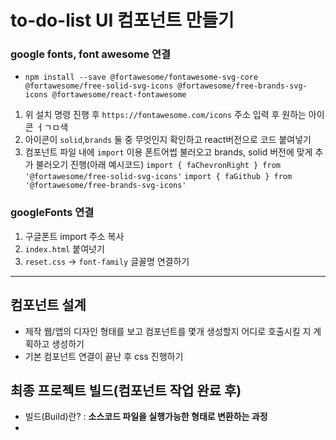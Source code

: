 # to-do-list UI 컴포넌트 만들기
### google fonts, font awesome 연결
* `npm install --save @fortawesome/fontawesome-svg-core @fortawesome/free-solid-svg-icons @fortawesome/free-brands-svg-icons @fortawesome/react-fontawesome`
1. 위 설치 명령 진행 후 `https://fontawesome.com/icons` 주소 입력 후 원하는 아이콘 ㅓㄱㅁ색
2. 아이콘이 `solid`,`brands` 둘 중 무엇인지 확인하고 react버전으로 코드 붙여넣기
3. 컴포넌트 파일 내에 `import` 이용 폰트어썹 불러오고 brands, solid 버전에 맞게 추가 불러오기 진행(아래 예시코드)
`import { faChevronRight } from '@fortawesome/free-solid-svg-icons'`
`import { faGithub } from '@fortawesome/free-brands-svg-icons'`
### googleFonts 연결
1. 구글폰트 import 주소 복사
2. `index.html` 붙여넛기
3. `reset.css` -> `font-family` 글꼴명 연결하기
---
## 컴포넌트 설계
* 제작 웹/앱의 디자인 형태를 보고 컴포넌트를 몇개 생성할지 어디로 호출시킬 지 계획하고 생성하기
* 기본 컴포넌트 연결이 끝난 후 css 진행하기
## 최종 프로젝트 빌드(컴포넌트 작업 완료 후)
* 빌드(Build)란? : **소스코드 파일을 실행가능한 형태로 변환하는 과정**
* 